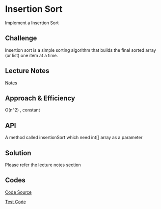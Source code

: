 # Insertion Sort
Implement a Insertion Sort

## Challenge
Insertion sort is a simple sorting algorithm that builds the final sorted array (or list) one item at a time.

## Lecture Notes
[Notes](https://github.com/skadariya/data-structures-and-algorithms/blob/master/code-challenges/401/LectureNotes/LECTURE-NOTES.md)

## Approach & Efficiency
O(n^2) , constant 

## API
A method called insertionSort which need int[] array as a parameter

## Solution
Please refer the lecture notes section

## Codes

[Code Source](https://github.com/skadariya/data-structures-and-algorithms/blob/master/code-challenges/401/src/main/java/tree/InsertionSort.java)

[Test Code](https://github.com/skadariya/data-structures-and-algorithms/blob/master/code-challenges/401/src/test/java/tree/InsertionSortTest.java)
